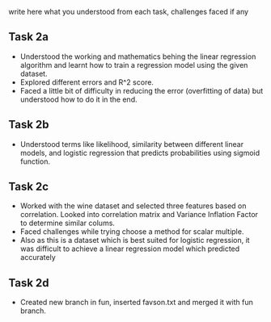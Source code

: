 write here what you understood from each task, challenges faced if any

## Task 2a
- Understood the working and mathematics behing the linear regression algorithm and learnt how to train a regression model using the given dataset.
-  Explored different errors and R^2 score.
-  Faced a little bit of difficulty in reducing the error (overfitting of data) but understood how to do it in the end.

## Task 2b
- Understood terms like likelihood, similarity between different linear models, and logistic regression that predicts probabilities using sigmoid function.

## Task 2c
- Worked with the wine dataset and selected three features based on correlation. Looked into correlation matrix and Variance Inflation Factor to determine similar colums.
- Faced challenges while trying choose a method for scalar multiple.
- Also as this is a dataset which is best suited for logistic regression, it was difficult to achieve a linear regression model which predicted accurately

## Task 2d
- Created new branch in fun, inserted favson.txt and merged it with fun branch.

